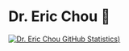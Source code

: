 # Dr. Eric Chou 👋
[![Dr. Eric Chou GitHub Statistics](https://github-readme-stats.vercel.app/api?username=echou510&show_icons=true&theme=tokyonight))
](https://github.com/echou510/github-readme-stats)


<!--
**echou510/echou510** is a ✨ _special_ ✨ repository because its `README.md` (this file) appears on your GitHub profile.

Here are some ideas to get you started:

- 🔭 I’m currently working on ...
- 🌱 I’m currently learning ...
- 👯 I’m looking to collaborate on ...
- 🤔 I’m looking for help with ...
- 💬 Ask me about ...
- 📫 How to reach me: ...
- 😄 Pronouns: ...
- ⚡ Fun fact: ...
-->
